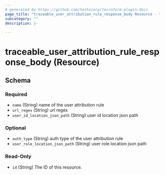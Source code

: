 ```yaml
---
# generated by https://github.com/hashicorp/terraform-plugin-docs
page_title: "traceable_user_attribution_rule_response_body Resource - terraform-provider-traceable"
subcategory: ""
description: |-
  
---
```


# traceable_user_attribution_rule_response_body (Resource)





<!-- schema generated by tfplugindocs -->
## Schema

### Required

- `name` (String) name of the user attribution rule
- `url_regex` (String) url regex
- `user_id_location_json_path` (String) user id location json path

### Optional

- `auth_type` (String) auth type of the user attribution rule
- `user_role_location_json_path` (String) user role location json path

### Read-Only

- `id` (String) The ID of this resource.
